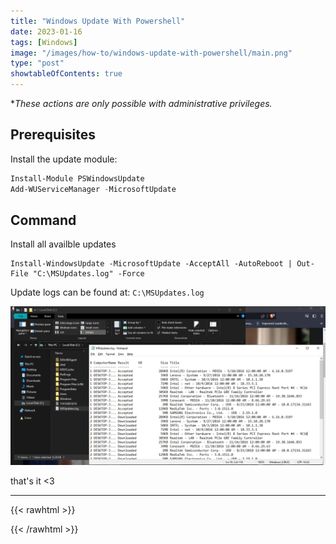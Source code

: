 ```yaml
---
title: "Windows Update With Powershell"
date: 2023-01-16
tags: [Windows]
image: "/images/how-to/windows-update-with-powershell/main.png"
type: "post"
showtableOfContents: true
---
```


**These actions are only possible with administrative privileges.*

## Prerequisites
Install the update module: 
```powershell
Install-Module PSWindowsUpdate
Add-WUServiceManager -MicrosoftUpdate
```

## Command
Install all availble updates 
```
Install-WindowsUpdate -MicrosoftUpdate -AcceptAll -AutoReboot | Out-File "C:\MSUpdates.log" -Force
```
Update logs can be found at: ```C:\MSUpdates.log```

![](/images/how-to/windows-update-with-powershell/2023.png)

that's it <3

----

{{< rawhtml >}} 
<script src="https://utteranc.es/client.js"
        repo="mansoorbarri/website"
        issue-term="title"
        theme="github-dark"
        crossorigin="anonymous"
        async>
</script>
{{< /rawhtml >}}